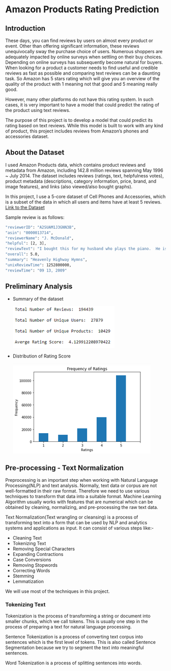 # Amazon Products Rating Prediction

## Introduction
These days, you can find reviews by users on almost every product or event. Other than offering significant information, these reviews unequivocally sway the purchase choice of users. Numerous shoppers are adequately impacted by online surveys when settling on their buy choices. Depending on online surveys has subsequently become natural for buyers.
When looking for a product a customer needs to find useful and credible reviews as fast as possible and comparing text reviews can be a daunting task. So Amazon has 5 stars rating which will give you an overview of the quality of the product with 1 meaning not that good and 5 meaning really good.

However, many other platforms do not have this rating system. In such cases, it is very important to have a model that could predict the rating of the product using text reviews.

The purpose of this project is to develop a model that could predict its rating based on text reviews. While this model is built to work with any kind of product, this project includes reviews from Amazon’s phones and accessories dataset.

## About the Dataset
I used Amazon Products data, which contains product reviews and metadata from Amazon, including 142.8 million reviews spanning May 1996 ~ July 2014. The dataset includes reviews (ratings, text, helpfulness votes), product metadata (descriptions, category information, price, brand, and image features), and links (also viewed/also bought graphs).

In this project, I use a 5-core dataset of Cell Phones and Accessories, which is a subset of the data in which all users and items have at least 5 reviews. [Link to the Dataset](http://jmcauley.ucsd.edu/data/amazon/)


Sample review is as follows:
```bash
"reviewerID": "A2SUAM1J3GNN3B",  
"asin": "0000013714",  
"reviewerName": "J. McDonald",  
"helpful": [2, 3],  
"reviewText": "I bought this for my husband who plays the piano.  He is having a wonderful time playing these old hymns.  The music  is at times hard to read because we think the book was published for singing from more than playing from.  Great purchase though!",  
"overall": 5.0,  
"summary": "Heavenly Highway Hymns",  
"unixReviewTime": 1252800000,  
"reviewTime": "09 13, 2009"  
```

## Preliminary Analysis

* Summary of the dataset

  ![Summary of Dataset](https://github.com/avinashjha0873/SpringBoard/blob/main/Amazon_Product_Rating_Prediction/Images/Preliminary_Analysis.PNG)

* Distribution of Rating Score

  ![Distribution of Rating Score](https://github.com/avinashjha0873/SpringBoard/blob/main/Amazon_Product_Rating_Prediction/Images/Frequency_of_Ratings.PNG)
  
## Pre-processing - Text Normalization
Preprocessing is an important step when working with Natural Language Processing(NLP) and text analysis. Normally, text data or corpus are not well-formatted in their raw format. Therefore we need to use various techniques to transform that data into a suitable format. Machine Learning Algorithm usually works with features that are numerical which can be obtained by cleaning, normalizing, and pre-processing the raw text data.

Text Normalization(Text wrangling or cleansing) is a process of transforming text into a form that can be used by NLP and analytics systems and applications as input. It can 
consist of various steps like:-

* Cleaning Text
* Tokenizing Text
* Removing Special Characters
* Expanding Contractions
* Case Conversions
* Removing Stopwords
* Correcting Words
* Stemming
* Lemmatization

We will use most of the techniques in this project.

### Tokenizing Text
Tokenization is the process of transforming a string or document into smaller chunks, which we call tokens. This is usually one step in the process of preparing a text for natural language processing.
 
Sentence Tokenization is a process of converting text corpus into sentences which is the first level of tokens. This is also called Sentence Segmentation because we try to segment the text into meaningful sentences.

Word Tokenization is a process of splitting sentences into words.

